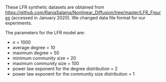 These LFR synthetic datasets are obtained from https://github.com/RaniaSalama/Nonlinear_Diffusion/tree/master/LFR_Figures (accessed in January 2020).
We changed data file format for our experiments.

The parameters for the LFR model are:
- n = 1000
- average degree = 10
- maximum degree = 50
- minimum community size = 20
- maximum community size = 100
- power law exponent for the degree distribution = 2
- power law exponent for the community size distribution = 1
